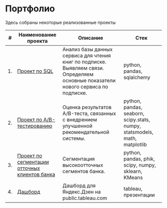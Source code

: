# Портфолио

Здесь собраны некоторые реализованные проекты

| #    | Наименование проекта                | Описание                                                     | Стек                                                         |
| ---- | ------------------------------------------------------------ | ------------------------------------------------------------ | ------------------------------------------------------------ |
| 1.   | [Проект по SQL](https://github.com/KseniaChernyak/Projects-Yandex.Practicum/tree/5e5ea008e049162b915712c659babfa3c0dafe69/SQL%20project) | Анализ базы данных сервиса для чтения книг по подписке. Выявляем связи. Определяем основные показатели нового сервиса по подписке. | python, pandas, sqlalchemy       |
| 2.   | [Проект по А/B-тестированию](https://github.com/KseniaChernyak/Portfolio/tree/main/AB%20testing%20project) | Оценка результатов A/B-теста, связанных с внедрением улучшенной рекомендательной системы. | python, pandas, seaborn, scipy.stats, numpy, statsmodels, math, matplotlib |
| 3.   | [Проект по сегментации отточных клиентов банка](https://github.com/KseniaChernyak/Portfolio/tree/main/Customer%20churn%20analysis) | Сегментация высокоотточных сегментов банка.          | python, pandas, phik, scipy, numpy, sklearn, KMeans |
| 4.   | [Дашборд](https://public.tableau.com/app/profile/ksenia2171/viz/dash_visits_16786122214010/Dashboard1) | Дашборд для Яндекс.Дзен на public.tableau.com          | tableau, презентации |
